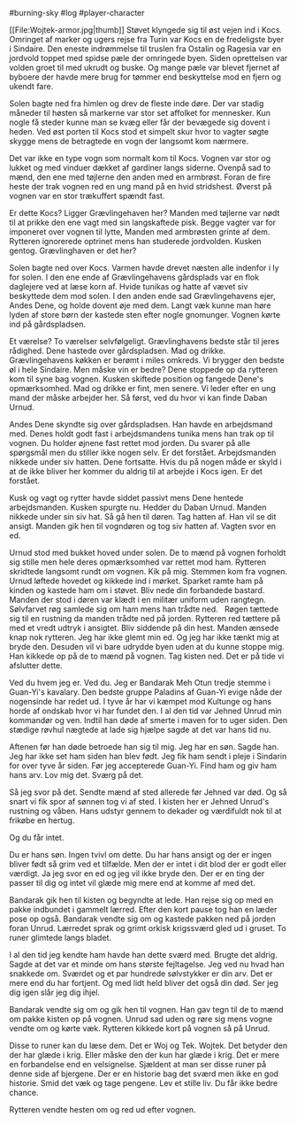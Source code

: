 #burning-sky #log #player-character

[[File:Wojtek-armor.jpg|thumb]]
Støvet klyngede sig til øst vejen ind i Kocs.
Omringet af marker og ugers rejse fra Turin var Kocs en de fredeligste byer i Sindaire.
Den eneste indrømmelse til truslen fra Ostalin og Ragesia var en jordvold toppet med spidse pæle der omringede byen.
Siden oprettelsen var volden groet til med ukrudt og buske.
Og mange pæle var blevet fjernet af byboere der havde mere brug for tømmer end beskyttelse mod en fjern og ukendt fare.

Solen bagte ned fra himlen og drev de fleste inde døre.
Der var stadig måneder til høsten så markerne var stor set affolket for mennesker. 
Kun nogle få steder kunne man se kvæg eller får der bevægede sig dovent i heden.
Ved øst porten til Kocs stod et simpelt skur hvor to vagter søgte skygge mens de betragtede en vogn der langsomt kom nærmere.

Det var ikke en type vogn som normalt kom til Kocs.
Vognen var stor og lukket og med vinduer dækket af gardiner langs siderne. 
Ovenpå sad to mænd, den ene med tøjlerne den anden med en armbrøst.
Foran de fire heste der trak vognen red en ung mand på en hvid stridshest.
Øverst på vognen var en stor trækuffert spændt fast.

Er dette Kocs? Ligger Grævlingehaven her?
Manden med tøjlerne var nødt til at prikke den ene vagt med sin langskaftede pisk. 
Begge vagter var for imponeret over vognen til lytte,
Manden med armbrøsten grinte af dem.
Rytteren ignorerede optrinet mens han studerede jordvolden.
Kusken gentog.
Grævlinghaven er det her? 

Solen bagte ned over Kocs. 
Varmen havde drevet næsten alle indenfor i ly for solen.
I den ene ende af Grævlingehavens gårdsplads var en flok daglejere ved at læse korn af.
Hvide tunikas og hatte af vævet siv beskyttede dem mod solen.
I den anden ende sad Grævlingehavens ejer, Andes Dene, og holde dovent øje med dem.
Langt væk kunne man høre lyden af store børn der kastede sten efter nogle gnomunger. 
Vognen kørte ind på gårdspladsen.

Et værelse? To værelser selvfølgeligt. Grævlinghavens bedste står til jeres rådighed. 
Dene hastede over gårdspladsen. 
Mad og drikke. Grævlingehavens køkken er berømt i miles omkreds. Vi brygger den bedste øl i hele Sindaire.
Men måske vin er bedre? 
Dene stoppede op da rytteren kom til syne bag vognen. 
Kusken skiftede position og fangede Dene's opmærksomhed.
Mad og drikke er fint, men senere. Vi leder efter en ung mand der måske arbejder her. Så først, ved du hvor vi kan finde Daban Urnud.

Andes Dene skyndte sig over gårdspladsen.
Han havde en arbejdsmand med. 
Denes holdt godt fast i arbejdsmandens tunika mens han trak op til vognen. 
Du holder øjnene fast rettet mod jorden. Du svarer på alle spørgsmål men du stiller ikke nogen selv. Er det forstået.
Arbejdsmanden nikkede under siv hatten.
Dene fortsatte.
Hvis du på nogen måde er skyld i at de ikke bliver her kommer du aldrig til at arbejde i Kocs igen. Er det forstået.

Kusk og vagt og rytter havde siddet passivt mens Dene hentede arbejdsmanden.
Kusken spurgte nu.
Hedder du Daban Urnud.
Manden nikkede under sin siv hat.
Så gå hen til døren. 
Tag hatten af. Han vil se dit ansigt.
Manden gik hen til vogndøren og tog siv hatten af.
Vagten svor en ed.

Urnud stod med bukket hoved under solen. 
De to mænd på vognen forholdt sig stille men hele deres opmærksomhed var rettet mod ham.
Rytteren skridtede langsomt rundt om vognen. 
Kik på mig.
Stemmen kom fra vognen. 
Urnud løftede hovedet og kikkede ind i mørket.
Sparket ramte ham på kinden og kastede ham om i støvet.
Bliv nede din forbandede bastard.
Manden der stod i døren var klædt i en militær uniform uden rangtegn.
Sølvfarvet røg samlede sig om ham mens han trådte ned. 
 
Røgen tættede sig til en rustning da manden trådte ned på jorden.
Rytteren red tættere på med et vredt udtryk i ansigtet.
Bliv siddende på din hest.
Manden ænsede knap nok rytteren. 
Jeg har ikke glemt min ed. Og jeg har ikke tænkt mig at bryde den.
Desuden vil vi bare udrydde byen uden at du kunne stoppe mig.
Han kikkede op på de to mænd på vognen.
Tag kisten ned. Det er på tide vi afslutter dette.

Ved du hvem jeg er. Ved du. 
Jeg er Bandarak Meh Otun tredje stemme i Guan-Yi's kavalary. 
Den bedste gruppe Paladins af Guan-Yi evige nåde der nogensinde har redet ud.
I tyve år har vi kæmpet mod Kultunge og hans horde af ondskab hvor vi har fundet den.
I al den tid var Jehned Unrud min kommandør og ven.
Indtil han døde af smerte i maven for to uger siden.
Den stædige røvhul nægtede at lade sig hjælpe sagde at det var hans tid nu.

Aftenen før han døde betroede han sig til mig.
Jeg har en søn. 
Sagde han.
Jeg har ikke set ham siden han blev født.
Jeg fik ham sendt i pleje i Sindarin for over tyve år siden.
Før jeg accepterede Guan-Yi.
Find ham og giv ham hans arv. 
Lov mig det. 
Sværg på det.

Så jeg svor på det.
Sendte mænd af sted allerede før Jehned var død.
Og så snart vi fik spor af sønnen tog vi af sted.
I kisten her er Jehned Unrud's rustning og våben. 
Hans udstyr gennem to dekader og værdifuldt nok til at frikøbe en hertug.

Og du får intet.

Du er hans søn.
Ingen tvivl om dette.
Du har hans ansigt og der er ingen bliver født så grim ved et tilfælde.
Men der er intet i dit blod der er godt eller værdigt.
Ja jeg svor en ed og jeg vil ikke bryde den.
Der er en ting der passer til dig og intet vil glæde mig mere end at komme af med det.

Bandarak gik hen til kisten og begyndte at lede.
Han rejse sig op med en pakke indbundet i gammelt lærred.
Efter den kort pause tog han en læder pose op også.
Bandarak vendte sig om og kastede pakken ned på jorden foran Unrud.
Lærredet sprak og grimt orkisk krigssværd gled ud i gruset.
To runer glimtede langs bladet.

I al den tid jeg kendte ham havde han dette sværd med.
Brugte det aldrig.
Sagde at det var et minde om hans største fejltagelse.
Jeg ved nu hvad han snakkede om.
Sværdet og et par hundrede sølvstykker er din arv.
Det er mere end du har fortjent.
Og med lidt held bliver det også din død.
Ser jeg dig igen slår jeg dig ihjel.

Bandarak vendte sig om og gik hen til vognen.
Han gav tegn til de to mænd om pakke kisten op på vognen.
Unrud sad uden og røre sig mens vogne vendte om og kørte væk.
Rytteren kikkede kort på vognen så på Unrud.

Disse to runer kan du læse dem.
Det er Woj og Tek. 
Wojtek.
Det betyder den der har glæde i krig.
Eller måske den der kun har glæde i krig.
Det er mere en forbandelse end en velsignelse.
Sjældent at man ser disse runer på denne side af bjergene.
Der er en historie bag det sværd men ikke en god historie.
Smid det væk og tage pengene.
Lev et stille liv.
Du får ikke bedre chance.

Rytteren vendte hesten om og red ud efter vognen.
